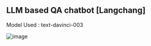 ## LLM based QA chatbot [Langchang]

Model Used : text-davinci-003


![image](https://github.com/user-attachments/assets/7ad9fb94-1e30-48cc-bcfb-a28824b2c13b)

